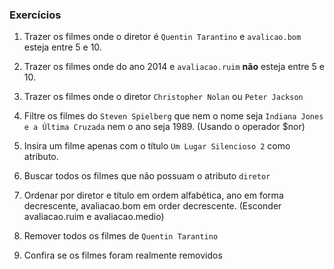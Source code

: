 ### Exercícios

1. Trazer os filmes onde o diretor é `Quentin Tarantino` e `avalicao.bom` esteja entre 5 e 10.

2. Trazer os filmes onde do ano 2014 e `avaliacao.ruim` **não** esteja entre 5 e 10.

3. Trazer os filmes onde o diretor `Christopher Nolan` ou `Peter Jackson`

4. Filtre os filmes do `Steven Spielberg` que nem o nome seja `Indiana Jones e a Última Cruzada` nem o ano seja 1989. (Usando o operador $nor)

5. Insira um filme apenas com o título `Um Lugar Silencioso 2` como atributo.

6. Buscar todos os filmes que não possuam o atributo `diretor`

7. Ordenar por diretor e título em ordem alfabética, ano em forma decrescente, avaliacao.bom em order decrescente. (Esconder avaliacao.ruim e avaliacao.medio)

8. Remover todos os filmes de `Quentin Tarantino`

9. Confira se os filmes foram realmente removidos
